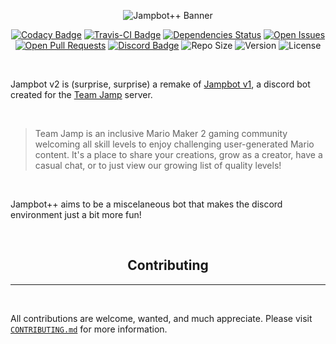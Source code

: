 <div align="center">

![Jampbot++ Banner](/assets/images/banner.png)

[![Codacy Badge](https://img.shields.io/codacy/grade/ad3393561a2c40b3abd71acdb6a14627?style=for-the-badge)](https://www.codacy.com/gh/Lioness100/Jampbot-v2/dashboard?utm_source=github.com&utm_medium=referral&utm_content=Lioness100/Jampbot-v2&utm_campaign=Badge_Grade) [![Travis-CI Badge](https://img.shields.io/travis/com/Lioness100/Jampbot-v2?label=Jampbot%2B%2B&style=for-the-badge)](https://travis-ci.com/github/Lioness100/Jampbot-v2) [![Dependencies Status](https://img.shields.io/david/Lioness100/Jampbot-v2?style=for-the-badge)](https://david-dm.org/Lioness100/Jampbot-v2) [![Open Issues](https://img.shields.io/github/issues-raw/Lioness100/Jampbot-v2?style=for-the-badge)](https://github.com/Lioness100/Jampbot-v2/issues) [![Open Pull Requests](https://img.shields.io/github/issues-pr-raw/Lioness100/Jampbot-v2?style=for-the-badge)](https://github.com/Lioness100/Jampbot-v2/pulls) [![Discord Badge](https://img.shields.io/discord/699220238801174558?color=green&label=Team%20Jamp&style=for-the-badge)](https://discord.gg/STbuRN) ![Repo Size](https://img.shields.io/github/repo-size/Lioness100/Jampbot-v2?style=for-the-badge) ![Version](https://img.shields.io/github/package-json/v/Lioness100/Jampbot-v2?style=for-the-badge) ![License](https://img.shields.io/github/license/Lioness100/Jampbot-v2?style=for-the-badge)

</div>

<br>

Jampbot v2 is (surprise, surprise) a remake of [Jampbot v1](https://github.com/Lioness100/Jampbot), a discord bot created for the [Team Jamp](https://discord.gg/STbuRN) server.

<br>

> Team Jamp is an inclusive Mario Maker 2 gaming community welcoming all skill levels to enjoy challenging user-generated Mario content. It's a place to share your creations, grow as a creator, have a casual chat, or to just view our growing list of quality levels!

<br>

Jampbot++ aims to be a miscelaneous bot that makes the discord environment just a bit more fun!

<br>

<div align="center">

## Contributing

</div>

---

<br>

All contributions are welcome, wanted, and much appreciate. Please visit [`CONTRIBUTING.md`](/.github/CONTRIBUTING.md) for more information.
